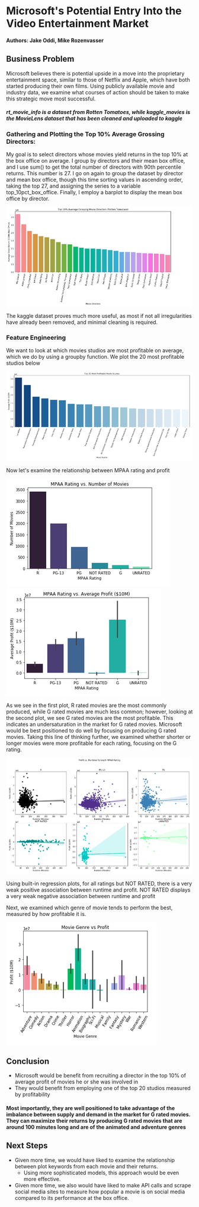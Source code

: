 # Microsoft's Potential Entry Into the Video Entertainment Market

#### Authors: Jake Oddi, Mike Rozenvasser



## Business Problem

Microsoft believes there is potential upside in a move into the proprietary entertainment space, similar to those of Netflix and Apple, which have both started producing their own films. Using publicly available movie and industry data, we examine what courses of action should be taken to make this strategic move most successful.


##### rt_movie_info is a dataset from Rotten Tomatoes, while kaggle_movies is the MovieLens dataset that has been cleaned and uploaded to kaggle

### Gathering and Plotting the Top 10% Average Grossing Directors:
<p> My goal is to select directors whose movies yield returns in the top 10% at the box office on average. I group by directors and their mean box office, and I use sum() to get the total number of directors with 90th percentile returns. This number is 27. I go on again to group the dataset by director and mean box office, though this time sorting values in ascending order, taking the top 27, and assigning the series to a variable top_10pct_box_office. Finally, I employ a barplot to display the mean box office by director. </p>


![](./images/top_10_directors.png)


The kaggle dataset proves much more useful, as most if not all irregularities have already been removed, and minimal cleaning is required.

### Feature Engineering

We want to look at which movies studios are most profitable on average, which we do by using a groupby function.
We plot the 20 most profitable studios below

![](./images/profitable_movie_studios.png)



Now let's examine the relationship between MPAA rating and profit

![](./images/rating_vs_numMovies.png)
![](./images/rating_vs_profit.png)

As we see in the first plot, R rated movies are the most commonly produced, while G rated movies are much less common; however, looking at the second plot, we see G rated movies are the most profitable. This indicates an undersaturation in the market for G rated movies. Microsoft would be best positioned to do well by focusing on producing G rated movies. Taking this line of thinking further, we examined whether shorter or longer movies were more profitable for each rating, focusing on the G rating.

![](./images/sixplot_subplot.png)

Using built-in regression plots, for all ratings but NOT RATED, there is a very weak positive association between runtime and profit. NOT RATED displays a very weak negative association between runtime and profit

Next, we examined which genre of movie tends to perform the best, measured by how profitable it is.

![](./images/genre_vs_profit_plot.png)


## Conclusion

* Microsoft would be benefit from recruiting a director in the top 10% of average profit of movies he or she was involved in 
* They would benefit from employing one of the top 20 studios measured by profitability

<h4> Most importantly, they are well positioned to take advantage of the imbalance between supply and demand in the market for G rated movies. They can maximize their returns by producing G rated movies that are around 100 minutes long and are of the animated and adventure genres </h4>



## Next Steps

* Given more time, we would have liked to examine the relationship between plot keywords from each movie and their returns.
    * Using more sophisticated models, this approach would be even more effective.
* Given more time, we also would have liked to make API calls and scrape social media sites to measure how popular a movie is on social media compared to its performance at the box office.













